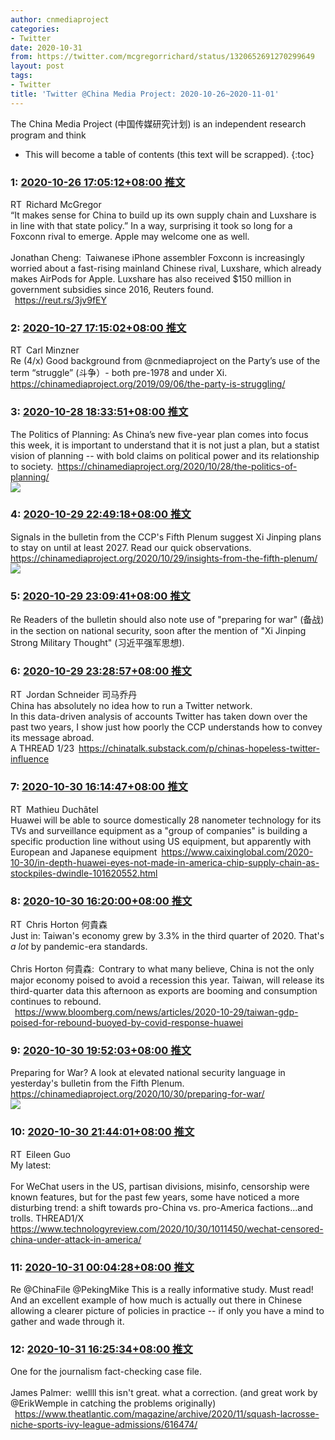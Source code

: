 ```yaml
---
author: cnmediaproject
categories:
- Twitter
date: 2020-10-31
from: https://twitter.com/mcgregorrichard/status/1320652691270299649
layout: post
tags:
- Twitter
title: 'Twitter @China Media Project: 2020-10-26~2020-11-01'
---
```


The China Media Project (中国传媒研究计划) is an independent research program and think

* This will become a table of contents (this text will be scrapped).
{:toc}

### 1: [2020-10-26 17:05:12+08:00 推文](https://twitter.com/mcgregorrichard/status/1320652691270299649)

RT Richard McGregor<br>“It makes sense for China to build up its own supply chain and Luxshare is in line with that state policy.” In a way, surprising it took so long for a Foxconn rival to emerge. Apple may welcome one as well.<br><br>Jonathan Cheng: Taiwanese iPhone assembler Foxconn is increasingly worried about a fast-rising mainland Chinese rival, Luxshare, which already makes AirPods for Apple. Luxshare has also received $150 million in government subsidies since 2016, Reuters found.<br> <a href="https://reut.rs/3jv9fEY" target="_blank" rel="noopener noreferrer">https://reut.rs/3jv9fEY</a>

### 2: [2020-10-27 17:15:02+08:00 推文](https://twitter.com/CarlMinzner/status/1321017552538009600)

RT Carl Minzner<br>Re (4/x) Good background from @cnmediaproject on the Party’s use of the term “struggle” (斗争）- both pre-1978 and under Xi. <a href="https://chinamediaproject.org/2019/09/06/the-party-is-struggling/" target="_blank" rel="noopener noreferrer">https://chinamediaproject.org/2019/09/06/the-party-is-struggling/</a>

### 3: [2020-10-28 18:33:51+08:00 推文](https://twitter.com/cnmediaproject/status/1321399776710184960)

The Politics of Planning: As China’s new five-year plan comes into focus this week, it is important to understand that it is not just a plan, but a statist vision of planning -- with bold claims on political power and its relationship to society. <a href="https://chinamediaproject.org/2020/10/28/the-politics-of-planning/" target="_blank" rel="noopener noreferrer">https://chinamediaproject.org/2020/10/28/the-politics-of-planning/</a><br><img style src="https://pbs.twimg.com/media/ElaNtk0XIAA0ZTV?format=jpg&name=orig" referrerpolicy="no-referrer">

### 4: [2020-10-29 22:49:18+08:00 推文](https://twitter.com/cnmediaproject/status/1321826449591013376)

Signals in the bulletin from the CCP's Fifth Plenum suggest Xi Jinping plans to stay on until at least 2027. Read our quick observations. <a href="https://chinamediaproject.org/2020/10/29/insights-from-the-fifth-plenum/" target="_blank" rel="noopener noreferrer">https://chinamediaproject.org/2020/10/29/insights-from-the-fifth-plenum/</a><br><img style src="https://pbs.twimg.com/media/ElgSICNXYAAjF0y?format=jpg&name=orig" referrerpolicy="no-referrer">

### 5: [2020-10-29 23:09:41+08:00 推文](https://twitter.com/cnmediaproject/status/1321831577291247616)

Re Readers of the bulletin should also note use of "preparing for war" (备战) in the section on national security, soon after the mention of "Xi Jinping Strong Military Thought" (习近平强军思想).

### 6: [2020-10-29 23:28:57+08:00 推文](https://twitter.com/jordanschnyc/status/1321836427529904130)

RT Jordan Schneider 司马乔丹<br>China has absolutely no idea how to run a Twitter network. <br>In this data-driven analysis of accounts Twitter has taken down over the past two years, I show just how poorly the CCP understands how to convey its message abroad. <br>A THREAD 1/23 <a href="https://chinatalk.substack.com/p/chinas-hopeless-twitter-influence" target="_blank" rel="noopener noreferrer">https://chinatalk.substack.com/p/chinas-hopeless-twitter-influence</a>

### 7: [2020-10-30 16:14:47+08:00 推文](https://twitter.com/mtdtl/status/1322089555097505793)

RT Mathieu Duchâtel<br>Huawei will be able to source domestically 28 nanometer technology for its TVs and surveillance equipment as a "group of companies" is building a specific production line without using US equipment, but apparently with European and Japanese equipment <a href="https://www.caixinglobal.com/2020-10-30/in-depth-huawei-eyes-not-made-in-america-chip-supply-chain-as-stockpiles-dwindle-101620552.html" target="_blank" rel="noopener noreferrer">https://www.caixinglobal.com/2020-10-30/in-depth-huawei-eyes-not-made-in-america-chip-supply-chain-as-stockpiles-dwindle-101620552.html</a>

### 8: [2020-10-30 16:20:00+08:00 推文](https://twitter.com/heguisen/status/1322090865725071363)

RT Chris Horton 何貴森<br>Just in: Taiwan's economy grew by 3.3% in the third quarter of 2020. That's *a lot* by pandemic-era standards.<br><br>Chris Horton 何貴森: Contrary to what many believe, China is not the only major economy poised to avoid a recession this year. Taiwan, will release its third-quarter data this afternoon as exports are booming and consumption continues to rebound.<br> <a href="https://www.bloomberg.com/news/articles/2020-10-29/taiwan-gdp-poised-for-rebound-buoyed-by-covid-response-huawei" target="_blank" rel="noopener noreferrer">https://www.bloomberg.com/news/articles/2020-10-29/taiwan-gdp-poised-for-rebound-buoyed-by-covid-response-huawei</a>

### 9: [2020-10-30 19:52:03+08:00 推文](https://twitter.com/cnmediaproject/status/1322144229221638146)

Preparing for War? A look at elevated national security language in yesterday's bulletin from the Fifth Plenum. <a href="https://chinamediaproject.org/2020/10/30/preparing-for-war/" target="_blank" rel="noopener noreferrer">https://chinamediaproject.org/2020/10/30/preparing-for-war/</a><br><img style src="https://pbs.twimg.com/media/ElkzJikXEAYptCY?format=jpg&name=orig" referrerpolicy="no-referrer">

### 10: [2020-10-30 21:44:01+08:00 推文](https://twitter.com/eileenguo/status/1322172408648720384)

RT Eileen Guo<br>My latest: <br><br>For WeChat users in the US, partisan divisions, misinfo, censorship were known features, but for the past few years, some have noticed a more disturbing trend: a shift towards pro-China vs. pro-America factions...and trolls. THREAD1/X <a href="https://www.technologyreview.com/2020/10/30/1011450/wechat-censored-china-under-attack-in-america/" target="_blank" rel="noopener noreferrer">https://www.technologyreview.com/2020/10/30/1011450/wechat-censored-china-under-attack-in-america/</a>

### 11: [2020-10-31 00:04:28+08:00 推文](https://twitter.com/cnmediaproject/status/1322207754761678848)

Re @ChinaFile @PekingMike This is a really informative study. Must read! And an excellent example of how much is actually out there in Chinese allowing a clearer picture of policies in practice -- if only you have a mind to gather and wade through it.

### 12: [2020-10-31 16:25:34+08:00 推文](https://twitter.com/cnmediaproject/status/1322454653997588480)

One for the journalism fact-checking case file.<br><br>James Palmer: wellll this isn't great. what a correction. (and great work by @ErikWemple in catching the problems originally)<br> <a href="https://www.theatlantic.com/magazine/archive/2020/11/squash-lacrosse-niche-sports-ivy-league-admissions/616474/" target="_blank" rel="noopener noreferrer">https://www.theatlantic.com/magazine/archive/2020/11/squash-lacrosse-niche-sports-ivy-league-admissions/616474/</a>

